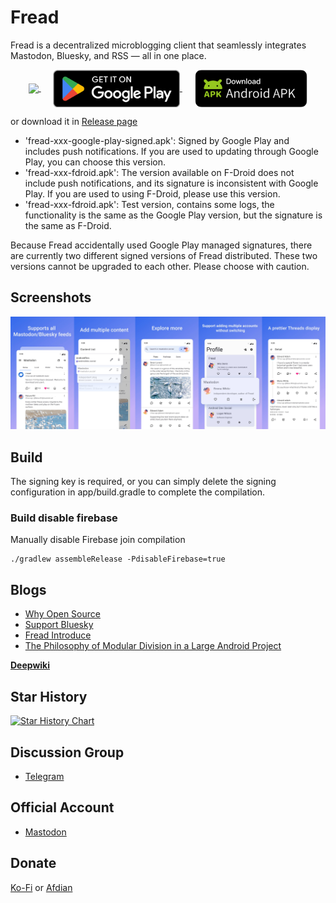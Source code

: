 # Fread

Fread is a decentralized microblogging client that seamlessly integrates Mastodon, Bluesky, and RSS — all in one place. 

<p align="center">
  <a href="https://f-droid.org/packages/com.zhangke.fread/">
    <img src="https://fdroid.gitlab.io/artwork/badge/get-it-on.png" height="60" style="vertical-align: middle;"/>
  </a>
  &nbsp;&nbsp;&nbsp;&nbsp;
  <a href="https://play.google.com/store/apps/details?id=com.zhangke.fread">
    <img src="google-play-download.png" height="60" style="vertical-align: middle;"/>
  </a>
  &nbsp;&nbsp;&nbsp;&nbsp;
  <a href="https://github.com/0xZhangKe/Fread/releases/latest">
    <img src="ic_download_apk.png" height="60" style="vertical-align: middle;"/>
  </a>
</p>

or download it in [Release page](https://github.com/0xZhangKe/Fread/releases)

 - 'fread-xxx-google-play-signed.apk': Signed by Google Play and includes push notifications. If you are used to updating through Google Play, you can choose this version.
 - 'fread-xxx-fdroid.apk': The version available on F-Droid does not include push notifications, and its signature is inconsistent with Google Play. If you are used to using F-Droid, please use this version.
 - 'fread-xxx-fdroid.apk': Test version, contains some logs, the functionality is the same as the Google Play version, but the signature is the same as F-Droid.

Because Fread accidentally used Google Play managed signatures, there are currently two different signed versions of Fread distributed. These two versions cannot be upgraded to each other. Please choose with caution.

## Screenshots
![screenshot](/screenshot/screenshot.jpg)

## Build
The signing key is required, or you can simply delete the signing configuration in app/build.gradle to complete the compilation.

### Build disable firebase
Manually disable Firebase join compilation
```
./gradlew assembleRelease -PdisableFirebase=true
```
## Blogs
- [Why Open Source](https://medium.com/@kezhang404/after-two-years-of-development-the-fread-project-is-now-open-source-8adcf690bfac)
- [Support Bluesky](https://medium.com/@kezhang404/fread-now-supports-bluesky-a-unified-gateway-to-the-decentralized-web-17f518ba877c)
- [Fread Introduce](https://medium.com/@kezhang404/fread-the-next-generation-mastodon-client-30bc50e279fd)
- [The Philosophy of Modular Division in a Large Android Project
](https://medium.com/@kezhang404/the-philosophy-of-modular-division-in-a-large-android-project-e588a5dcdb78)

[**Deepwiki**](https://deepwiki.com/0xZhangKe/Fread)

## Star History

[![Star History Chart](https://api.star-history.com/svg?repos=0xZhangKe/Fread&type=Date)](https://www.star-history.com/#0xZhangKe/Fread&Date)

## Discussion Group
- [Telegram](https://t.me/+-SlbKcNbJSphNWI1)

## Official Account
- [Mastodon](https://mastodon.social/@fread)

## Donate
[Ko-Fi](https://ko-fi.com/zhangke) or [Afdian](https://afdian.com/a/_0cdc1)
